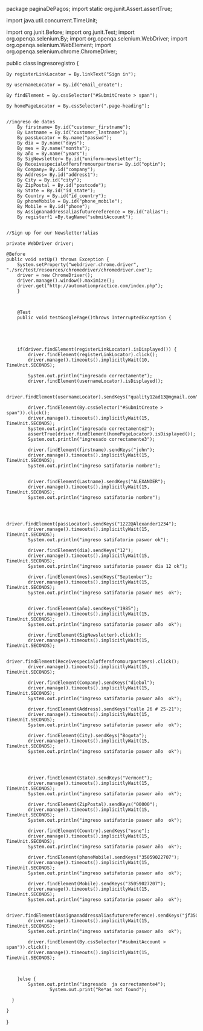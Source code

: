 package paginaDePagos;
import static org.junit.Assert.assertTrue;

import java.util.concurrent.TimeUnit;

import org.junit.Before;
import org.junit.Test;
import org.openqa.selenium.By;
import org.openqa.selenium.WebDriver;
import org.openqa.selenium.WebElement;
import org.openqa.selenium.chrome.ChromeDriver;

public class ingresoregistro {
	
	By registerLinkLocator = By.linkText("Sign in");
	
	By usernameLocator = By.id("email_create");
	
	By findElement = By.cssSelector("#SubmitCreate > span");
	
	By homePageLocator = By.cssSelector(".page-heading");
	
	
	//ingreso de datos
		By firstname= By.id("customer_firstname");
		By Lastname = By.id("customer_lastname");
		By passLocator = By.name("passwd");
		By dia = By.name("days");
		By mes = By.name("months");
		By año = By.name("years");
		By SigNewsletter= By.id("uniform-newsletter");
		By Receivespecialoffersfromourpartners= By.id("optin");
		By Company= By.id("company");
		By Address= By.id("address1");
		By City = By.id("city");
		By ZipPostal = By.id("postcode");
		By State = By.id("id_state");
		By Country = By.id("id_country");
		By phoneMobile = By.id("phone_mobile");
		By Mobile = By.id("phone");
		By Assignanaddressaliasfuturereference = By.id("alias");
		By registerf1 =By.tagName("submitAccount");
		
		
	//Sign up for our Newsletter!alias

	private WebDriver driver;
	
	@Before
	public void setUp() throws Exception {
		System.setProperty("webdriver.chrome.driver", "./src/test/resources/chromedriver/chromedriver.exe");
		driver = new ChromeDriver();
		driver.manage().window().maximize();
		driver.get("http://automationpractice.com/index.php");
		}
	
	

	    @Test
	    public void testGooglePage()throws InterruptedException {
		
	  
		
		
		
		if(driver.findElement(registerLinkLocator).isDisplayed()) {
			driver.findElement(registerLinkLocator).click();
			driver.manage().timeouts().implicitlyWait(10, TimeUnit.SECONDS);
			
			System.out.println("ingresado correctamente"); 
			driver.findElement(usernameLocator).isDisplayed();
			
			driver.findElement(usernameLocator).sendKeys("quality12ad13@mgmail.com");
			
			driver.findElement(By.cssSelector("#SubmitCreate > span")).click();
			driver.manage().timeouts().implicitlyWait(15, TimeUnit.SECONDS);
			System.out.println("ingresado correctamente2"); 
			assertTrue(driver.findElement(homePageLocator).isDisplayed());
			System.out.println("ingresado correctamente3"); 
			
			driver.findElement(firstname).sendKeys("john");
			driver.manage().timeouts().implicitlyWait(15, TimeUnit.SECONDS);
			System.out.println("imgreso satifatorio nombre"); 
			
			
			driver.findElement(Lastname).sendKeys("ALEXANDER");
			driver.manage().timeouts().implicitlyWait(15, TimeUnit.SECONDS);
			System.out.println("imgreso satifatorio nombre"); 
			
			
			
			driver.findElement(passLocator).sendKeys("1222@Alexander1234");
			driver.manage().timeouts().implicitlyWait(15, TimeUnit.SECONDS);
			System.out.println("imgreso satifatorio paswor ok"); 
			
			driver.findElement(dia).sendKeys("12");
			driver.manage().timeouts().implicitlyWait(15, TimeUnit.SECONDS);
			System.out.println("imgreso satifatorio paswor dia 12 ok"); 
			
			driver.findElement(mes).sendKeys("September");
			driver.manage().timeouts().implicitlyWait(15, TimeUnit.SECONDS);
			System.out.println("imgreso satifatorio paswor mes  ok"); 
			
			
			driver.findElement(año).sendKeys("1985");
			driver.manage().timeouts().implicitlyWait(15, TimeUnit.SECONDS);
			System.out.println("imgreso satifatorio paswor año  ok"); 
			
			driver.findElement(SigNewsletter).click();
			driver.manage().timeouts().implicitlyWait(15, TimeUnit.SECONDS);
			
			driver.findElement(Receivespecialoffersfromourpartners).click();
			driver.manage().timeouts().implicitlyWait(15, TimeUnit.SECONDS);
			
			driver.findElement(Company).sendKeys("diebol");
			driver.manage().timeouts().implicitlyWait(15, TimeUnit.SECONDS);
			System.out.println("imgreso satifatorio paswor año  ok"); 
			
			driver.findElement(Address).sendKeys("calle 26 # 25-21");
			driver.manage().timeouts().implicitlyWait(15, TimeUnit.SECONDS);
			System.out.println("imgreso satifatorio paswor año  ok"); 
			
			driver.findElement(City).sendKeys("Bogota");
			driver.manage().timeouts().implicitlyWait(15, TimeUnit.SECONDS);
			System.out.println("imgreso satifatorio paswor año  ok"); 
			
			
			
			
			driver.findElement(State).sendKeys("Vermont");
			driver.manage().timeouts().implicitlyWait(15, TimeUnit.SECONDS);
			System.out.println("imgreso satifatorio paswor año  ok"); 
			
			driver.findElement(ZipPostal).sendKeys("00000");
			driver.manage().timeouts().implicitlyWait(15, TimeUnit.SECONDS);
			System.out.println("imgreso satifatorio paswor año  ok"); 

			driver.findElement(Country).sendKeys("usne");
			driver.manage().timeouts().implicitlyWait(15, TimeUnit.SECONDS);
			System.out.println("imgreso satifatorio paswor año  ok"); 
			
			driver.findElement(phoneMobile).sendKeys("35059022707");
			driver.manage().timeouts().implicitlyWait(15, TimeUnit.SECONDS);
			System.out.println("imgreso satifatorio paswor año  ok"); 
			
			driver.findElement(Mobile).sendKeys("35059027207");
			driver.manage().timeouts().implicitlyWait(15, TimeUnit.SECONDS);
			System.out.println("imgreso satifatorio paswor año  ok"); 
			
			driver.findElement(Assignanaddressaliasfuturereference).sendKeys("jf35059027207");
			driver.manage().timeouts().implicitlyWait(15, TimeUnit.SECONDS);
			System.out.println("imgreso satifatorio paswor año  ok"); 
			
			driver.findElement(By.cssSelector("#submitAccount > span")).click();
			driver.manage().timeouts().implicitlyWait(15, TimeUnit.SECONDS);

			
			
		}else {
			System.out.println("ingresado  ja correctamente4"); 
					System.out.print("Re*as not found");
					
	  }
		
	}

		
}
